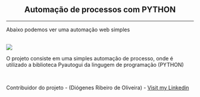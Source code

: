 <h2 align='center'>Automação de processos com PYTHON</h2>

<hr>

<p>Abaixo podemos ver uma automação web simples</p>

<br>

<img src='python_gif.gif'>

<br>

<p>O projeto consiste em uma simples automação de processo, onde é utilizado a biblioteca Pyautogui da lingugem de programação (PYTHON)</p>

<br>

Contribuidor do projeto - (Diógenes Ribeiro de Oliveira) - [Visit my Linkedin](https://www.linkedin.com/in/diogenesriboliveira/)